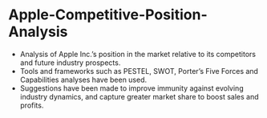 # Apple-Competitive-Position-Analysis
- Analysis of Apple Inc.’s position in the market relative to its competitors and future industry prospects.
- Tools and frameworks such as PESTEL, SWOT, Porter’s Five Forces and Capabilities analyses have been used.
- Suggestions have been made to improve immunity against evolving industry dynamics, and capture greater market share to boost sales
and profits.
